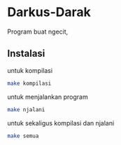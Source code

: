 # Darkus-Darak

Program buat ngecit,

## Instalasi

untuk kompilasi

```sh
make kompilasi
```

untuk menjalankan program
```sh
make njalani
```
untuk sekaligus kompilasi dan njalani

```sh
make semua
```
